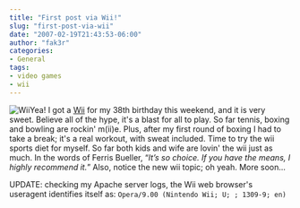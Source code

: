 ```yaml
---
title: "First post via Wii!"
slug: "first-post-via-wii"
date: "2007-02-19T21:43:53-06:00"
author: "fak3r"
categories:
- General
tags:
- video games
- wii
---
```


![Wii](http://fak3r.com/wp-content/uploads/2007/02/wii.jpg)Yea! I got a [Wii](http://wii.com/) for my 38th birthday this weekend, and it is very sweet.  Believe all of the hype, it's a blast for all to play.  So far tennis, boxing and bowling are rockin' m(ii)e.  Plus, after my first round of boxing I had to take a break; it's a real workout, with sweat included.  Time to try the wii sports diet for myself.  So far both kids and wife are lovin' the wii just as much.  In the words of Ferris Bueller, “_It’s so choice. If you have the means, I highly recommend it._”  Also, notice the new wii topic; oh yeah.  More soon...

UPDATE: checking my Apache server logs, the Wii web browser's useragent identifies itself as: `Opera/9.00 (Nintendo Wii; U; ; 1309-9; en)`
